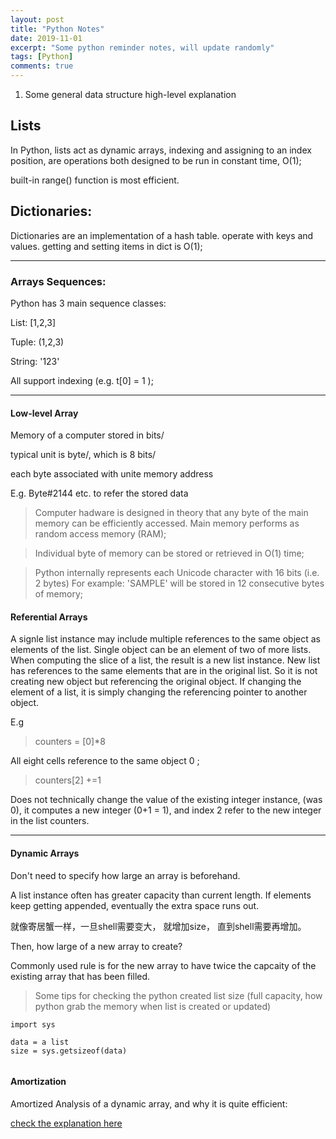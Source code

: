 ```yaml
---
layout: post
title: "Python Notes"
date: 2019-11-01
excerpt: "Some python reminder notes, will update randomly"
tags: [Python]
comments: true
---
```

1. Some general data structure high-level explanation

## Lists

In Python, lists act as dynamic arrays, indexing and assigning to an index position, are operations both designed to be run in constant time, O(1);

built-in range() function is most efficient. 


## Dictionaries:

Dictionaries are an implementation of a hash table. operate with keys and values. getting and setting items in dict is O(1);

---

### Arrays Sequences:

Python has 3 main sequence classes:

List: [1,2,3]

Tuple: (1,2,3)

String: '123'

All support indexing (e.g. t[0] = 1 );

---

#### Low-level Array

Memory of a computer stored in bits/

typical unit is byte/, which is 8 bits/

each byte associated with unite memory address

E.g. Byte#2144 etc. to refer the stored data

> Computer hadware is designed in theory that any byte of the main memory can be efficiently accessed. Main memory performs as random access memory (RAM); 

> Individual byte of memory can be stored or retrieved in O(1) time;

> Python internally represents each Unicode character with 16 bits (i.e. 2 bytes)
    For example: 'SAMPLE' will be stored in 12 consecutive bytes of memory;

#### Referential Arrays 

A signle list instance may include multiple references to the same object as elements of the list. Single object can be an element of two of more lists. When computing the slice of a list, the result is a new list instance. New list has references to the same elements that are in the original list. So it is not creating new object but referencing the original object.
If changing the element of a list, it is simply changing the referencing pointer to another object. 

E.g 

> counters = [0]*8 

All eight cells reference to the same object 0 ;

> counters[2] +=1

Does not technically change the value of the existing integer instance, (was 0), it computes a new integer (0+1 = 1), and index 2 refer to the new integer in the list counters. 

---

#### Dynamic Arrays

Don't need to specify how large an array is beforehand. 

A list instance often has greater capacity than current length. If elements keep getting appended, eventually the extra space runs out. 

就像寄居蟹一样，一旦shell需要变大， 就增加size， 直到shell需要再增加。

Then, how large of a new array to create?

Commonly used rule is for the new array to have twice the capcaity of the existing array that has been filled. 


> Some tips for checking the python created list size (full capacity, how python grab the memory when list is created or updated)

```
import sys

data = a list 
size = sys.getsizeof(data)


```


#### Amortization 

Amortized Analysis of a dynamic array, and why it is quite efficient: 

[check the explanation here](http://www.cs.cmu.edu/afs/cs/academic/class/15451-s10/www/lectures/lect0203.pdf)